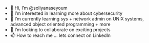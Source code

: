 - 👋 Hi, I’m @soliyanaseyoum
- 👀 I’m interested in learning more about cybersecurity 
- 🌱 I’m currently learning sys + network admin on UNIX systems, advanced object oriented programming + more
- 💞️ I’m looking to collaborate on exciting projects
- 📫 How to reach me ... lets connect on LinkedIn

<!---
soliyanaseyoum/soliyanaseyoum is a ✨ special ✨ repository because its `README.md` (this file) appears on your GitHub profile.
You can click the Preview link to take a look at your changes.
--->
